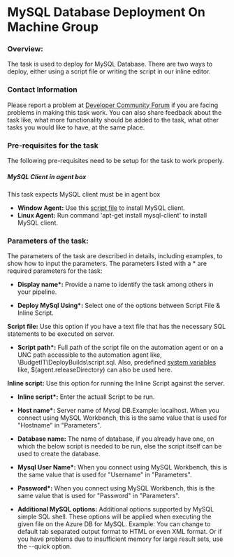 ﻿# MySQL Database Deployment On Machine Group
 
 
### Overview: 
 
The task is used to deploy for MySQL Database. There are two ways to deploy, either using a script file or writing the script in our inline editor. 
 
 
### Contact Information 
 
Please report a problem at [Developer Community Forum](https://developercommunity.visualstudio.com/spaces/21/index.html) if you are facing problems in making this task work.  You can also share feedback about the task like, what more functionality should be added to the task, what other tasks you would like to have, at the same place.
 
 
### Pre-requisites for the task 
The following pre-requisites need to be setup for the task to work properly. 

##### MySQL Client in agent box
This task expects MySQL client must be in agent box
- **Window Agent:** Use this [script file](https://aka.ms/window-mysqlcli-installer) to install MySQL client.
- **Linux Agent:**  Run command 'apt-get install mysql-client' to install MySQL client.
 
### Parameters of the task: 
The parameters of the task are described in details, including examples, to show how to input the parameters. The parameters listed with a \* are required parameters for the task: 
 
 
- **Display name\*:** Provide a name to identify the task among others in your pipeline. 
 
 - **Deploy MySql Using\*:** Select one of the options between Script File & Inline Script. 
 
 
**Script file:** Use this option if you have a text file that has the necessary SQL statements to be executed on server. 
 
 
- **Script path\*:** Full path of the script file on the automation agent or on a UNC path accessible to the automation agent like,  \\BudgetIT\DeployBuilds\script.sql. Also, predefined [system variables](https://msdn.microsoft.com/Library/vs/alm/Build/scripts/variables) like, $(agent.releaseDirectory) can also be used here. 
 
 
**Inline script:** Use this option for running the Inline Script against the server.  
 
 
- **Inline script\*:** Enter the actuall Script to be run. 
 
- **Host name\*:** Server name of Mysql DB.Example: localhost. When you connect using MySQL Workbench, this is the same value that is used for "Hostname" in "Parameters".  
 
- **Database name:**  The name of database, if you already have one, on which the below script is needed to be run, else the script itself can be used to create the database. 
 
- **Mysql User Name\*:** When you connect using MySQL Workbench, this is the same value that is used for "Username" in "Parameters".  
 
 
- **Password\*:** When you connect using MySQL Workbench, this is the same value that is used for "Password" in "Parameters".  
 
 
- **Additional MySQL options:** Additional options supported by MySQL simple SQL shell.  These options will be applied when executing the given file on the Azure DB for MySQL. 
Example: You can change to default tab separated output format to HTML or even XML format. Or if you have problems due to insufficient memory for large result sets, use the --quick option. 
 
 

